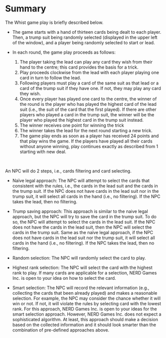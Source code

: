 # Summary

The Whist game play is briefly described below.

- The game starts with a hand of thirteen cards being dealt to each player. Then, a trump suit being randomly selected (displayed in the upper left of the window), and a player being randomly selected to start or lead.

- In each round, the game play proceeds as follows:
  1. The player taking the lead can play any card they wish from their hand to the centre; this card provides the basis for a trick.
  2. Play proceeds clockwise from the lead with each player playing one card in turn to follow the lead.
  3. Following players must play a card of the same suit as that lead or a card of the trump suit if they have one. If not, they may play any card they wish.
  4. Once every player has played one card to the centre, the winner of the round is the player who has played the highest card of the lead suit (i.e., the suit of the card that the first played). If there are other players who played a card in the trump suit, the winner will be the player who played the highest card in the trump suit instead.
  5. The winner receives one point for winning the trick
  6. The winner takes the lead for the next round starting a new trick. 
  7. The game play ends as soon as a player has received 24 points and that play wins the game. If the players have played all their cards without anyone winning, play continues exactly as described from 1 starting with new deal.

<br/>

An NPC will do 2 steps, i.e., cards filtering and card selecting.

- Naïve legal approach: The NPC will attempt to select the cards that consistent with the rules, i.e., the cards in the lead suit and the cards in the trump suit. If the NPC does not have cards in the lead suit nor in the trump suit, it will select all cards in the hand (i.e., no filtering). If the NPC takes the lead, then no filtering.

- Trump saving approach: This approach is similar to the naive legal approach, but the NPC will try to save the card in the trump suit. To do so, the NPC will attempt to select the cards in the lead suit. If the NPC does not have the cards in the lead suit, then the NPC will select the cards in the trump suit. Same as the naïve legal approach, if the NPC does not have cards in the lead suit nor the trump suit, it will select all cards in the hand (i.e., no filtering). If the NPC takes the lead, then no filtering.

- Random selection: The NPC will randomly select the card to play.

- Highest rank selection: The NPC will select the card with the highest rank to play. If many cards are applicable for a selection, NERD Games Inc. is open to your idea on how to select the card.

- Smart selection: The NPC will record the relevant information (e.g., collecting the cards that been already played) and makes a reasonable selection. For example, the NPC may consider the chance whether it will win or not. If not, it will violate the rules by selecting card with the lowest rank. For this approach, NERD Games Inc. is open to your ideas for the smart selection approach. However, NERD Games Inc. does not expect a sophisticated algorithm. At least, this approach should make a decision based on the collected information and it should look smarter than the combination of pre-defined approaches above.
